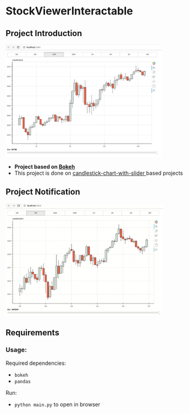 # StockViewerInteractable


## Project Introduction

<img src="./images/demo.png" height=300>

* **Project based on [Bokeh](https://github.com/bokeh/bokeh)**
* This project is done on [candlestick-chart-with-slider
](https://github.com/zvapa/candlestick-chart-with-slider) based projects

## Project Notification
<img src="./images/demo.gif" height=300>

## Requirements

### Usage:
Required dependencies:
* `bokeh`
* `pandas`

Run: 
* `python main.py` to open in browser
